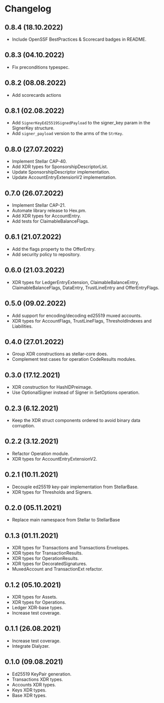 # Changelog

## 0.8.4 (18.10.2022)
* Include OpenSSF BestPractices & Scorecard badges in README.

## 0.8.3 (04.10.2022)
* Fix preconditions typespec.

## 0.8.2 (08.08.2022)
* Add scorecards actions

## 0.8.1 (02.08.2022)
* Add `SignerKeyEd25519SignedPayload` to the signer_key param in the SignerKey structure.
* Add `signer_payload` version to the arms of the `StrKey`.

## 0.8.0 (27.07.2022)
* Implement Stellar CAP-40.
* Add XDR types for SponsorshipDescriptorList.
* Update SponsorshipDescriptor implementation.
* Update AccountEntryExtensionV2 implementation.

## 0.7.0 (26.07.2022)
* Implement Stellar CAP-21.
* Automate library release to Hex.pm.
* Add XDR types for AccountEntry.
* Add tests for ClaimableBalanceFlags.

## 0.6.1 (21.07.2022)
* Add the flags property to the OfferEntry.
* Add security policy to repository.

## 0.6.0 (21.03.2022)
* XDR types for LedgerEntryExtension, ClaimableBalanceEntry, ClaimableBalanceFlags, DataEntry, TrustLineEntry and OfferEntryFlags.

## 0.5.0 (09.02.2022)
* Add support for encoding/decoding ed25519 muxed accounts.
* XDR types for AccountFlags, TrustLineFlags, ThresholdIndexes and Liabilities.

## 0.4.0 (27.01.2022)
* Group XDR constructions as stellar-core does.
* Complement test cases for operation CodeResults modules.

## 0.3.0 (17.12.2021)
* XDR construction for HashIDPreimage.
* Use OptionalSigner instead of  Signer in SetOptions operation.

## 0.2.3 (6.12.2021)
* Keep the XDR struct components ordered to avoid binary data corruption.

## 0.2.2 (3.12.2021)
* Refactor Operation module.
* XDR types for AccountEntryExtensionV2.

## 0.2.1 (10.11.2021)
* Decouple ed25519 key-pair implementation from StellarBase.
* XDR types for Thresholds and Signers.

## 0.2.0 (05.11.2021)
* Replace main namespace from Stellar to StellarBase

## 0.1.3 (01.11.2021)
* XDR types for Transactions and Transactions Envelopes.
* XDR types for TransactionResults.
* XDR types for OperationResults.
* XDR types for DecoratedSignatures.
* MuxedAccount and TransactionExt refactor.

## 0.1.2 (05.10.2021)
* XDR types for Assets.
* XDR types for Operations.
* Ledger XDR-base types.
* Increase test coverage.

## 0.1.1 (26.08.2021)
* Increase test coverage.
* Integrate Dialyzer.

## 0.1.0 (09.08.2021)
* Ed25519 KeyPair generation.
* Transactions XDR types.
* Accounts XDR types.
* Keys XDR types.
* Base XDR types.
